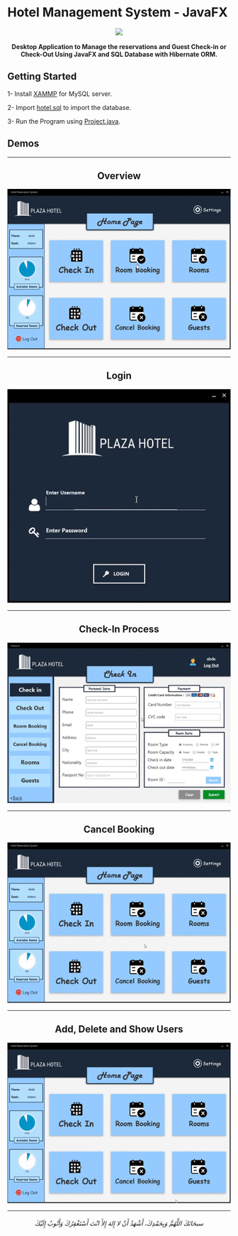 # Hotel Management System - JavaFX 

<div align="center">
<img src="https://i.imgur.com/Fk7sfMT.jpg" >
<strong><p>Desktop Application to Manage the reservations and Guest Check-in or Check-Out Using JavaFX and SQL Database with Hibernate ORM. </p></strong>
</div>

## Getting Started

1- Install  [XAMMP](https://www.apachefriends.org/index.html) for MySQL server.

2- Import [hotel.sql](/hotel.sql) to import the database.

3- Run the Program using [Project.java](/src/project/Project.java).


## Demos

-----

<div align="center">
  <h2>Overview</h2>
<img src="/screenshots/001.gif" alt= "image">
</div>

-----

<div align="center">
  <h2>Login</h2>
<img src="/screenshots/005.gif" alt= "image">
</div>

-----


<div align="center">
  <h2>Check-In Process</h2>
<img src="/screenshots/002.gif" alt= "image">
</div>

-----


<div align="center">
  <h2>Cancel Booking</h2>
<img src="/screenshots/003.gif" alt= "image">
</div>

-----


<div align="center">
  <h2>Add, Delete and Show Users</h2>
<img src="/screenshots/004.gif" alt= "image">
</div>

----
<h6 align="center">سبحَانَكَ اللَّهُمَّ وَبِحَمْدِكَ، أَشْهَدُ أَنْ لا إِلهَ إِلأَ انْتَ أَسْتَغْفِرُكَ وَأَتْوبُ إِلَيْكَ</h6>
